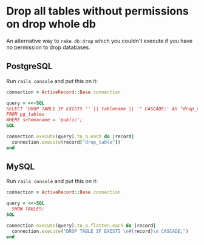 # Drop all tables without permissions on drop whole db

An alternative way to `rake db:drop` which you couldn't execute if you have no permission to drop databases.

## PostgreSQL

Run `rails console` and put this on it:
```ruby
connection = ActiveRecord::Base.connection

query = <<-SQL
SELECT 'DROP TABLE IF EXISTS "' || tablename || '" CASCADE;' AS "drop_table"
FROM pg_tables
WHERE schemaname = 'public';
SQL

connection.execute(query).to_a.each do |record|
  connection.execute(record["drop_table"])
end
```

## MySQL

Run `rails console` and put this on it:
```ruby
connection = ActiveRecord::Base.connection

query = <<-SQL
  SHOW TABLES;
SQL

connection.execute(query).to_a.flatten.each do |record|
  connection.execute("DROP TABLE IF EXISTS \n#{record}\n CASCADE;")
end
```

